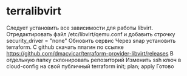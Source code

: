 # terralibvirt
Следует установить все зависимости для работы libvirt.
Отредактировать файл /etc/libvirt/qemu.conf и добавить строчку security_driver = "none"
Обновить сервис
Через snap установить terraform.
С github скачать плагин по ссылке https://github.com/dmacvicar/terraform-provider-libvirt/releases
В отдельную папку склонировать репозиторий
Изменить ssh ключ в cloud-config на свой публичный
terraform init; plan; apply
Готово
